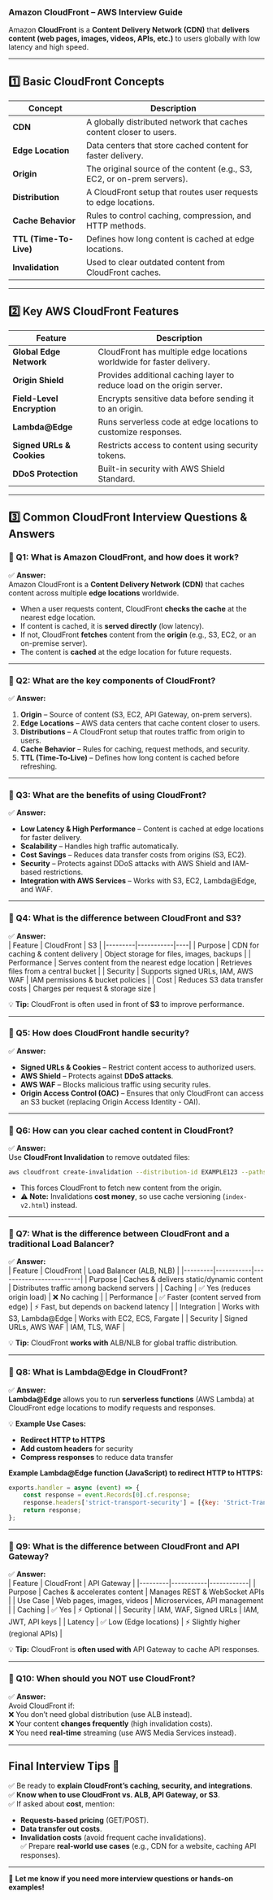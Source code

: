 ### **Amazon CloudFront – AWS Interview Guide**  

Amazon **CloudFront** is a **Content Delivery Network (CDN)** that **delivers content (web pages, images, videos, APIs, etc.)** to users globally with low latency and high speed.  

---

## **1️⃣ Basic CloudFront Concepts**  

| **Concept** | **Description** |
|------------|----------------|
| **CDN** | A globally distributed network that caches content closer to users. |
| **Edge Location** | Data centers that store cached content for faster delivery. |
| **Origin** | The original source of the content (e.g., S3, EC2, or on-prem servers). |
| **Distribution** | A CloudFront setup that routes user requests to edge locations. |
| **Cache Behavior** | Rules to control caching, compression, and HTTP methods. |
| **TTL (Time-To-Live)** | Defines how long content is cached at edge locations. |
| **Invalidation** | Used to clear outdated content from CloudFront caches. |

---

## **2️⃣ Key AWS CloudFront Features**  

| **Feature** | **Description** |
|------------|----------------|
| **Global Edge Network** | CloudFront has multiple edge locations worldwide for faster delivery. |
| **Origin Shield** | Provides additional caching layer to reduce load on the origin server. |
| **Field-Level Encryption** | Encrypts sensitive data before sending it to an origin. |
| **Lambda@Edge** | Runs serverless code at edge locations to customize responses. |
| **Signed URLs & Cookies** | Restricts access to content using security tokens. |
| **DDoS Protection** | Built-in security with AWS Shield Standard. |

---

## **3️⃣ Common CloudFront Interview Questions & Answers**  

### **🔹 Q1: What is Amazon CloudFront, and how does it work?**  
✅ **Answer:**  
Amazon CloudFront is a **Content Delivery Network (CDN)** that caches content across multiple **edge locations** worldwide.  
- When a user requests content, CloudFront **checks the cache** at the nearest edge location.  
- If content is cached, it is **served directly** (low latency).  
- If not, CloudFront **fetches** content from the **origin** (e.g., S3, EC2, or an on-premise server).  
- The content is **cached** at the edge location for future requests.  

---

### **🔹 Q2: What are the key components of CloudFront?**  
✅ **Answer:**  
1. **Origin** – Source of content (S3, EC2, API Gateway, on-prem servers).  
2. **Edge Locations** – AWS data centers that cache content closer to users.  
3. **Distributions** – A CloudFront setup that routes traffic from origin to users.  
4. **Cache Behavior** – Rules for caching, request methods, and security.  
5. **TTL (Time-To-Live)** – Defines how long content is cached before refreshing.  

---

### **🔹 Q3: What are the benefits of using CloudFront?**  
✅ **Answer:**  
- **Low Latency & High Performance** – Content is cached at edge locations for faster delivery.  
- **Scalability** – Handles high traffic automatically.  
- **Cost Savings** – Reduces data transfer costs from origins (S3, EC2).  
- **Security** – Protects against DDoS attacks with AWS Shield and IAM-based restrictions.  
- **Integration with AWS Services** – Works with S3, EC2, Lambda@Edge, and WAF.  

---

### **🔹 Q4: What is the difference between CloudFront and S3?**  
✅ **Answer:**  
| Feature | CloudFront | S3 |
|---------|-----------|----|
| Purpose | CDN for caching & content delivery | Object storage for files, images, backups |
| Performance | Serves content from the nearest edge location | Retrieves files from a central bucket |
| Security | Supports signed URLs, IAM, AWS WAF | IAM permissions & bucket policies |
| Cost | Reduces S3 data transfer costs | Charges per request & storage size |

💡 **Tip:** CloudFront is often used in front of **S3** to improve performance.

---

### **🔹 Q5: How does CloudFront handle security?**  
✅ **Answer:**  
- **Signed URLs & Cookies** – Restrict content access to authorized users.  
- **AWS Shield** – Protects against **DDoS attacks**.  
- **AWS WAF** – Blocks malicious traffic using security rules.  
- **Origin Access Control (OAC)** – Ensures that only CloudFront can access an S3 bucket (replacing Origin Access Identity - OAI).  

---

### **🔹 Q6: How can you clear cached content in CloudFront?**  
✅ **Answer:**  
Use **CloudFront Invalidation** to remove outdated files:  
```sh
aws cloudfront create-invalidation --distribution-id EXAMPLE123 --paths "/index.html"
```
- This forces CloudFront to fetch new content from the origin.  
- **⚠️ Note:** Invalidations **cost money**, so use cache versioning (`index-v2.html`) instead.  

---

### **🔹 Q7: What is the difference between CloudFront and a traditional Load Balancer?**  
✅ **Answer:**  
| Feature | CloudFront | Load Balancer (ALB, NLB) |
|---------|-----------|-------------------------|
| Purpose | Caches & delivers static/dynamic content | Distributes traffic among backend servers |
| Caching | ✅ Yes (reduces origin load) | ❌ No caching |
| Performance | ✅ Faster (content served from edge) | ⚡ Fast, but depends on backend latency |
| Integration | Works with S3, Lambda@Edge | Works with EC2, ECS, Fargate |
| Security | Signed URLs, AWS WAF | IAM, TLS, WAF |

💡 **Tip:** CloudFront **works with** ALB/NLB for global traffic distribution.

---

### **🔹 Q8: What is Lambda@Edge in CloudFront?**  
✅ **Answer:**  
**Lambda@Edge** allows you to run **serverless functions** (AWS Lambda) at CloudFront edge locations to modify requests and responses.  

💡 **Example Use Cases:**  
- **Redirect HTTP to HTTPS**  
- **Add custom headers** for security  
- **Compress responses** to reduce data transfer  

**Example Lambda@Edge function (JavaScript) to redirect HTTP to HTTPS:**
```javascript
exports.handler = async (event) => {
    const response = event.Records[0].cf.response;
    response.headers['strict-transport-security'] = [{key: 'Strict-Transport-Security', value: 'max-age=31536000; includeSubDomains'}];
    return response;
};
```

---

### **🔹 Q9: What is the difference between CloudFront and API Gateway?**  
✅ **Answer:**  
| Feature | CloudFront | API Gateway |
|---------|-----------|------------|
| Purpose | Caches & accelerates content | Manages REST & WebSocket APIs |
| Use Case | Web pages, images, videos | Microservices, API management |
| Caching | ✅ Yes | ⚡ Optional |
| Security | IAM, WAF, Signed URLs | IAM, JWT, API keys |
| Latency | ✅ Low (Edge locations) | ⚡ Slightly higher (regional APIs) |

💡 **Tip:** CloudFront is **often used with** API Gateway to cache API responses.

---

### **🔹 Q10: When should you NOT use CloudFront?**  
✅ **Answer:**  
Avoid CloudFront if:  
❌ You don’t need global distribution (use ALB instead).  
❌ Your content **changes frequently** (high invalidation costs).  
❌ You need **real-time** streaming (use AWS Media Services instead).  

---

## **Final Interview Tips 🎯**  
✅ Be ready to **explain CloudFront’s caching, security, and integrations**.  
✅ **Know when to use CloudFront vs. ALB, API Gateway, or S3**.  
✅ If asked about **cost**, mention:  
   - **Requests-based pricing** (GET/POST).  
   - **Data transfer out costs**.  
   - **Invalidation costs** (avoid frequent cache invalidations).  
✅ Prepare **real-world use cases** (e.g., CDN for a website, caching API responses).  

---

🚀 **Let me know if you need more interview questions or hands-on examples!**